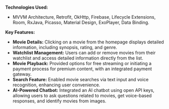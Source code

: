 **Technologies Used:** 
  - MVVM Architecture, Retrofit, OkHttp, Firebase, Lifecycle Extensions, Room, RxJava, Picasso, Material Design, ExoPlayer, Data Binding. 
    
****Key Features:****
  - **Movie Details:** Clicking on a movie from the homepage displays detailed information, including synopsis, rating, and genre.
  - **Watchlist Management:** Users can add or remove movies from their watchlist and access detailed information directly from the list.
  - **Movie Playback:** Provided options for free streaming or initiating a payment process for premium content, with an integrated payment gateway.
  - **Search Feature:** Enabled movie searches via text input and voice recognition, enhancing user convenience.
  - **AI-Powered Chatbot:** Integrated an AI chatbot using open API keys, allowing users to ask questions related to movies, get voice-based responses, and identify movies from images.
